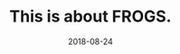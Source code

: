 ---
title: This is about FROGS.
description: This is about birds.
date: 2018-08-24
tags:
  - second tag
  - posts with two tags
  - frogs
layout: layouts/post.njk
---